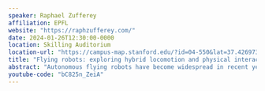 ```yaml
---
speaker: Raphael Zufferey
affiliation: EPFL
website: "https://raphzufferey.com/"
date: 2024-01-26T12:30:00-0000
location: Skilling Auditorium
location-url: "https://campus-map.stanford.edu/?id=04-550&lat=37.42697371527761&lng=-122.17280664808126&zoom=18&srch=undefined"
title: "Flying robots: exploring hybrid locomotion and physical interaction"
abstract: "Autonomous flying robots have become widespread in recent years, yet their capability to interact with the environment remains limited. Moving in multiple fluids is one of the great challenges of mobile robotics, and carries great potential for application in biological and environmental studies. In particular, hybrid locomotion provides the means to cross large distances and obstacles or even change from one body of water to another thanks to flight. At the same time, they are capable of operating underwater, collecting samples, video and aquatic metrics. However, the challenges of operating in both air and water are complex. In this talk, we will introduce these challenges and cover several research solutions which aim to adress these in different modalities, depending on locomotion and objectives. Bio-inspiration plays a crucial role in these solutions, and the topic of flapping flight in the context of physical interaction will also be presented."
youtube-code: "bC825n_ZeiA"
---
```

